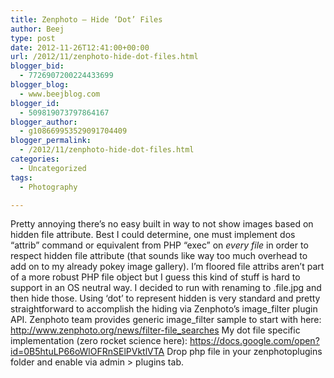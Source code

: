 ```yaml
---
title: Zenphoto – Hide ‘Dot’ Files
author: Beej
type: post
date: 2012-11-26T12:41:00+00:00
url: /2012/11/zenphoto-hide-dot-files.html
blogger_bid:
  - 7726907200224433699
blogger_blog:
  - www.beejblog.com
blogger_id:
  - 509819073797864167
blogger_author:
  - g108669953529091704409
blogger_permalink:
  - /2012/11/zenphoto-hide-dot-files.html
categories:
  - Uncategorized
tags:
  - Photography

---
```

Pretty annoying there’s no easy built in way to not show images based on hidden file attribute. Best I could determine, one must implement dos “attrib” command or equivalent from PHP “exec” on _every file_ in order to respect hidden file attribute (that sounds like way too much overhead to add on to my already pokey image gallery). I’m floored file attribs aren’t part of a more robust PHP file object but I guess this kind of stuff is hard to support in an OS neutral way. I decided to run with renaming to .file.jpg and then hide those. Using ‘dot’ to represent hidden is very standard and pretty straightforward to accomplish the hiding via Zenphoto’s image\_filter plugin API. Zenphoto team provides generic image\_filter sample to start with here: <http://www.zenphoto.org/news/filter-file_searches> My dot file specific implementation (zero rocket science here): <https://docs.google.com/open?id=0B5htuLP66oWlOFRnSElPVktlVTA> Drop php file in your zenphotoplugins folder and enable via admin > plugins tab.